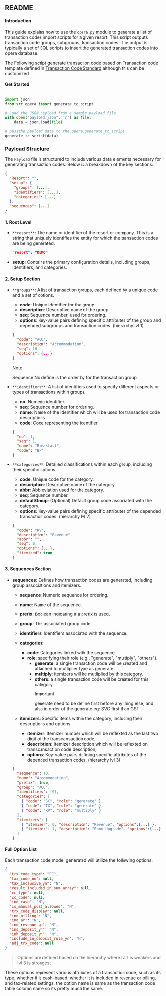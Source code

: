 ## README

#### Introduction

This guide explains how to use the `opera.py` module to generate a list of transaction codes import scripts for a given resort. This script outputs transaction code groups, subgroups, transaction codes. The output is typically a set of SQL scripts to insert the generated transaction codes into opera database.

The Following script generate transaction code based on Transaction code template defined in [Transaction Code Standard](/docs/docs/Transaction%20Code%20Standard.md) although this can be customized

#### Get Started

```python

import json
from src.opera import generate_tc_script

# Load the JSON payload from a sample payload file
with open("payload.json", 'r') as file:
    data = json.load(file)

# passthe payload data to the opera.generate_tc_script
generate_tc_script(data)

```

### Payload Structure

The `Payload` file is structured to include various data elements necessary for generating transaction codes. Below is a breakdown of the key sections:

```json
{
  "Resort": "",
  "setup": {
    "groups": [...],
    "identifiers": [...],
    "categories": [...]
  },
  "sequences": [...]
}
```

#### 1. **Root Level**

- `**resort**`: The name or identifier of the resort or company. This is a string that uniquely identifies the entity for which the transaction codes are being generated.

  ```json
  "resort": "DEMO"
  ```

- **setup**: Contains the primary configuration details, including groups, identifiers, and categories.

#### 2. **Setup Section**

- `**groups**`: A list of transaction groups, each defined by a unique code and a set of options.

  - **code**: Unique identifier for the group.
  - **description**: Descriptive name of the group.
  - **seq**: Sequence number, used for ordering.
  - **options**: Key-value pairs defining specific attributes of the group and depended subgroups and transaction codes. (hierarchy lvl 1)

  ```json
  {
    "code": "ACC",
    "description": "Accommodation",
    "seq": 10,
    "options": {...}
  }
  ```

  > [!NOTE]
  > Sequence No define is the order by for the transaction group

- `**identifiers**`: A list of identifiers used to specify different aspects or types of transactions within groups.

  - **no**: Numeric identifier.
  - **seq**: Sequence number for ordering.
  - **name**: Name of the identifier which will be used for transaction code descriptions
  - **code**: Code representing the identifier.

  ```json
  {
    "no": 1,
    "seq": 1,
    "name": "Breakfast",
    "code": "BF"
  }
  ```

- `**categories**`: Detailed classifications within each group, including their specific options.

  - **code**: Unique code for the category.
  - **description**: Descriptive name of the category.
  - **abbr**: Abbreviation used for the category.
  - **seq**: Sequence number.
  - **defaultGroup**: (Optional) Default group code associated with the category.
  - **options**: Key-value pairs defining specific attributes of the depended transaction codes. (hierarchy lvl 2)

  ```json
  {
    "code": "RV",
    "description": "Revenue",
    "abbr": "",
    "seq": 0,
    "options": {...},
    "itemized": true
  }
  ```

#### 3. **Sequences Section**

- **sequences**: Defines how transaction codes are generated, including group associations and itemizers.

  - **sequence**: Numeric sequence for ordering.
  - **name**: Name of the sequence.
  - **prefix**: Boolean indicating if a prefix is used.
  - **group**: The associated group code.
  - **identifiers**: Identifiers associated with the sequence.
  - **categories**:

    - **code**: Categories linked with the sequence
    - **role**: specifying their role (e.g., "generate", "multiply", "others").
      - **generate**: a single transaction code will be created and attached to mutliplier type as generate.
      - **multiply**: itemizers will be mutliplied by this category.
      - **others**: a single transaction code will be created for this category.
        > [!IMPORTANT]
        > generate need to be define first before any thing else, and also in order of the generate eg: SVC first than GST

  - **itemizers**: Specific items within the category, including their descriptions and options.
    - **itemizer**: Itemizer number which will be reflexted as the last two digit of the transcansaction code,
    - **description**: Itemizer description which will be reflexted on transcansaction code description,
    - **options**: Key-value pairs defining specific attributes of the depended transaction codes. (hierarchy lvl 3)

  ```json
  {
    "sequence": 10,
    "name": "Accommodation",
    "prefix": true,
    "group": "ACC",
    "identifiers": [0],
    "categories": [
      { "code": "SC", "role": "generate" },
      { "code": "TX", "role": "generate" },
      { "code": "RV", "role": "multiply" }
    ],
    "itemizers": [
      { "itemizer": 0, "description": "Revenue", "options":{...} },
      { "itemizer": 1, "description": "Room Upgrade", "options":{...} }
    ]
  }
  ```

#### Full Option List

Each transaction code model generated will utilize the following options:

```json
{
  "trx_code_type": "FC",
  "tax_code_no": null,
  "tax_inclusive_yn": "N",
  "result_included_in_sum_array": null,
  "cc_type": null,
  "cc_code": null,
  "ind_cash": "N",
  "is_manual_post_allowed": "N",
  "trx_code_display": null,
  "ind_billing": "N",
  "ind_ar": "N",
  "ind_revenue_gp": "N",
  "ind_deposit_yn": "N",
  "inh_deposit_yn": "N",
  "include_in_deposit_rule_yn": "N",
  "adj_trx_code": null
}
```

> Options are defined based on the hierarchy where lvl 1 is weakers and lvl 3 is strongest

These options represent various attributes of a transaction code, such as its type, whether it is cash-based, whether it is included in revenue or billing, and tax-related settings. the option name is same as the transaction code table colomn name so its pretty much the same.
